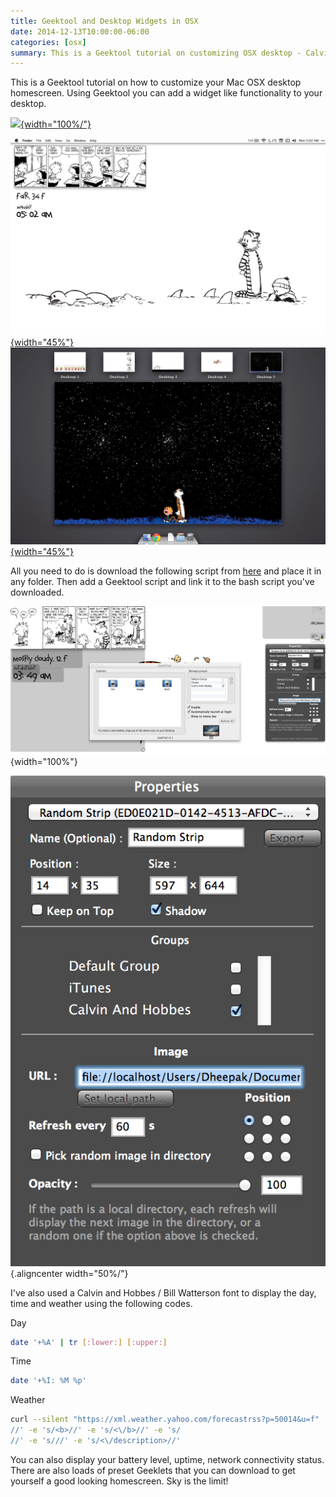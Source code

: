 ```yaml
---
title: Geektool and Desktop Widgets in OSX
date: 2014-12-13T10:00:00-06:00
categories: [osx]
summary: This is a Geektool tutorial on customizing OSX desktop - Calvin & Hobbes themed ...
---
```


This is a Geektool tutorial on how to customize your Mac OSX desktop
homescreen. Using Geektool you can add a widget like functionality to
your desktop.

[![](https://lh4.googleusercontent.com/TZkEbkEUgfXVhtL3XNgQ8tYNuaO_WF_WhgtuN0nYGJEx=s0){width="100%/"}](https://plus.google.com/photos/+DheepakKrishnamurthy/albums/5969008662076135425)

[![](https://raw.githubusercontent.com/kdheepak/GeekToolBash/master/Screenshots/1.png){width="45%"}](https://plus.google.com/photos/+DheepakKrishnamurthy/albums/5969008662076135425)
[![](https://raw.githubusercontent.com/kdheepak/GeekToolBash/master/Screenshots/2.jpg){width="45%"}](https://plus.google.com/photos/+DheepakKrishnamurthy/albums/5969008662076135425)

All you need to do is download the following script from
[here](https://github.com/kdheepak/GeekToolBash/blob/master/bashScript)
and place it in any folder. Then add a Geektool script and link it to
the bash script you've downloaded.

![](https://raw.githubusercontent.com/kdheepak/GeekToolBash/master/Screenshots/3.png){width="100%"}

![](https://raw.githubusercontent.com/kdheepak/GeekToolBash/master/Screenshots/4.png){.aligncenter
width="50%/"}

I've also used a Calvin and Hobbes / Bill Watterson font to display the
day, time and weather using the following codes.

Day

```bash
date '+%A' | tr [:lower:] [:upper:]
```

Time

```bash
date '+%I: %M %p'
```

Weather

```bash
curl --silent "https://xml.weather.yahoo.com/forecastrss?p=50014&u=f" | grep -E '(Current Conditions:|F<BR)' | sed -e 's/Current Conditions://' -e 's/
//' -e 's/<b>//' -e 's/<\/b>//' -e 's/
//' -e 's///' -e 's/<\/description>//'
```

You can also display your battery level, uptime, network connectivity
status. There are also loads of preset Geeklets that you can download to
get yourself a good looking homescreen. Sky is the limit!
